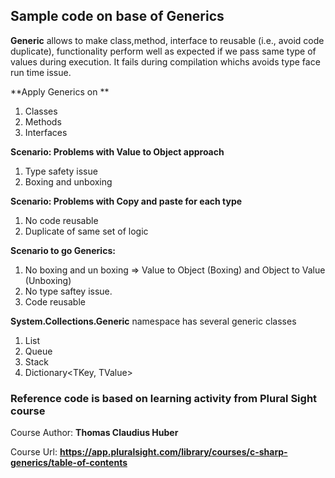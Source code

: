 ## Sample code on base of Generics

**Generic** allows to make class,method, interface to reusable (i.e., avoid code duplicate), functionality perform well as expected if we pass same type of values during execution. It fails during compilation whichs avoids type face run time issue.

**Apply Generics on **
1. Classes
2. Methods
3. Interfaces

**Scenario: Problems with Value to Object approach**
1. Type safety issue
2. Boxing and unboxing

**Scenario: Problems with Copy and paste for each type**
1. No code reusable
2. Duplicate of same set of logic

**Scenario to go Generics:**
1. No boxing and un boxing => Value to Object (Boxing) and Object to Value (Unboxing)
2. No type saftey issue.
3. Code reusable

**System.Collections.Generic** namespace has several generic classes
1. List<T>
2. Queue<T>
3. Stack<T>
4. Dictionary<TKey, TValue>

### Reference code is based on learning activity from Plural Sight course
Course Author: **Thomas Claudius Huber**

Course Url: **https://app.pluralsight.com/library/courses/c-sharp-generics/table-of-contents**

